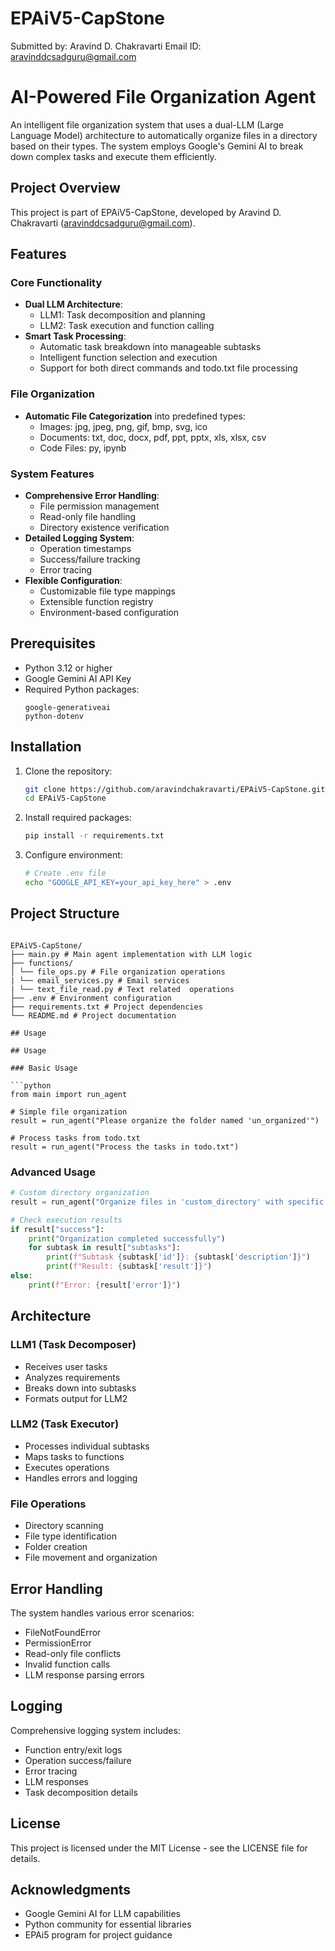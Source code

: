 # EPAiV5-CapStone

Submitted by: Aravind D. Chakravarti
Email ID: aravinddcsadguru@gmail.com


# AI-Powered File Organization Agent

An intelligent file organization system that uses a dual-LLM (Large Language Model) architecture to automatically organize files in a directory based on their types. The system employs Google's Gemini AI to break down complex tasks and execute them efficiently.

## Project Overview

This project is part of EPAiV5-CapStone, developed by Aravind D. Chakravarti (aravinddcsadguru@gmail.com).

## Features

### Core Functionality
- **Dual LLM Architecture**:
  - LLM1: Task decomposition and planning
  - LLM2: Task execution and function calling
- **Smart Task Processing**:
  - Automatic task breakdown into manageable subtasks
  - Intelligent function selection and execution
  - Support for both direct commands and todo.txt file processing

### File Organization
- **Automatic File Categorization** into predefined types:
  - Images: jpg, jpeg, png, gif, bmp, svg, ico
  - Documents: txt, doc, docx, pdf, ppt, pptx, xls, xlsx, csv
  - Code Files: py, ipynb

### System Features
- **Comprehensive Error Handling**:
  - File permission management
  - Read-only file handling
  - Directory existence verification
- **Detailed Logging System**:
  - Operation timestamps
  - Success/failure tracking
  - Error tracing
- **Flexible Configuration**:
  - Customizable file type mappings
  - Extensible function registry
  - Environment-based configuration

## Prerequisites

- Python 3.12 or higher
- Google Gemini AI API Key
- Required Python packages:
  ```
  google-generativeai
  python-dotenv
  ```

## Installation

1. Clone the repository:
   ```bash
   git clone https://github.com/aravindchakravarti/EPAiV5-CapStone.git
   cd EPAiV5-CapStone
   ```

2. Install required packages:
   ```bash
   pip install -r requirements.txt
   ```

3. Configure environment:
   ```bash
   # Create .env file
   echo "GOOGLE_API_KEY=your_api_key_here" > .env
   ```

## Project Structure
   ```

EPAiV5-CapStone/ 
├── main.py # Main agent implementation with LLM logic 
├── functions/ 
│ └── file_ops.py # File organization operations 
| └── email_services.py # Email services
| └── text_file_read.py # Text related  operations
├── .env # Environment configuration 
├── requirements.txt # Project dependencies 
└── README.md # Project documentation

## Usage

## Usage

### Basic Usage

```python
from main import run_agent

# Simple file organization
result = run_agent("Please organize the folder named 'un_organized'")

# Process tasks from todo.txt
result = run_agent("Process the tasks in todo.txt")
```

### Advanced Usage

```python
# Custom directory organization
result = run_agent("Organize files in 'custom_directory' with specific categories")

# Check execution results
if result["success"]:
    print("Organization completed successfully")
    for subtask in result["subtasks"]:
        print(f"Subtask {subtask['id']}: {subtask['description']}")
        print(f"Result: {subtask['result']}")
else:
    print(f"Error: {result['error']}")
```

## Architecture

### LLM1 (Task Decomposer)
- Receives user tasks
- Analyzes requirements
- Breaks down into subtasks
- Formats output for LLM2

### LLM2 (Task Executor)
- Processes individual subtasks
- Maps tasks to functions
- Executes operations
- Handles errors and logging

### File Operations
- Directory scanning
- File type identification
- Folder creation
- File movement and organization

## Error Handling

The system handles various error scenarios:
- FileNotFoundError
- PermissionError
- Read-only file conflicts
- Invalid function calls
- LLM response parsing errors

## Logging

Comprehensive logging system includes:
- Function entry/exit logs
- Operation success/failure
- Error tracing
- LLM responses
- Task decomposition details

## License

This project is licensed under the MIT License - see the LICENSE file for details.

## Acknowledgments

- Google Gemini AI for LLM capabilities
- Python community for essential libraries
- EPAi5 program for project guidance